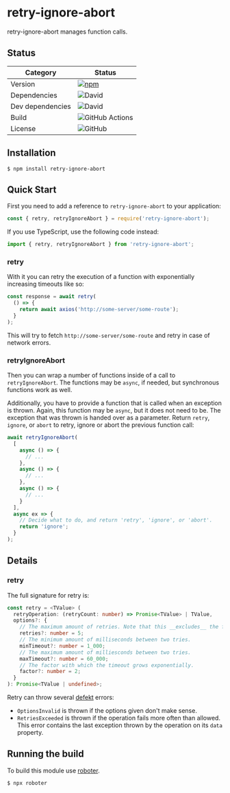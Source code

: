 # retry-ignore-abort

retry-ignore-abort manages function calls.

## Status

| Category         | Status                                                                                                          |
| ---------------- | --------------------------------------------------------------------------------------------------------------- |
| Version          | [![npm](https://img.shields.io/npm/v/retry-ignore-abort)](https://www.npmjs.com/package/retry-ignore-abort)     |
| Dependencies     | ![David](https://img.shields.io/david/thenativeweb/retry-ignore-abort)                                          |
| Dev dependencies | ![David](https://img.shields.io/david/dev/thenativeweb/retry-ignore-abort)                                      |
| Build            | ![GitHub Actions](https://github.com/thenativeweb/retry-ignore-abort/workflows/Release/badge.svg?branch=master) |
| License          | ![GitHub](https://img.shields.io/github/license/thenativeweb/retry-ignore-abort)                                |

## Installation

```shell
$ npm install retry-ignore-abort
```

## Quick Start

First you need to add a reference to `retry-ignore-abort` to your application:

```javascript
const { retry, retryIgnoreAbort } = require('retry-ignore-abort');
```

If you use TypeScript, use the following code instead:

```typescript
import { retry, retryIgnoreAbort } from 'retry-ignore-abort';
```

### retry

With it you can retry the execution of a function with exponentially increasing timeouts like so:

```javascript
const response = await retry(
  () => {
    return await axios('http://some-server/some-route');
  }
);
```

This will try to fetch `http://some-server/some-route` and retry in case of network errors.

### retryIgnoreAbort

Then you can wrap a number of functions inside of a call to `retryIgnoreAbort`. The functions may be `async`, if needed, but synchronous functions work as well.

Additionally, you have to provide a function that is called when an exception is thrown. Again, this function may be `async`, but it does not need to be. The exception that was thrown is handed over as a parameter. Return `retry`, `ignore`, or `abort` to retry, ignore or abort the previous function call:

```javascript
await retryIgnoreAbort(
  [
    async () => {
      // ...
    },
    async () => {
      // ...
    },
    async () => {
      // ...
    }
  ],
  async ex => {
    // Decide what to do, and return 'retry', 'ignore', or 'abort'.
    return 'ignore';
  }
);
```

## Details

### retry

The full signature for retry is:

```typescript
const retry = <TValue> (
  retryOperation: (retryCount: number) => Promise<TValue> | TValue,
  options?: {
    // The maximum amount of retries. Note that this __excludes__ the first try of the operation.
    retries?: number = 5;
    // The minimum amount of milliseconds between two tries.
    minTimeout?: number = 1_000;
    // The maximum amount of milliesconds between two tries.
    maxTimeout?: number = 60_000;
    // The factor with which the timeout grows exponentially.
    factor?: number = 2;
  }
): Promise<TValue | undefined>;
```

Retry can throw several [defekt](https://github.com/thenativeweb/defekt) errors:

- `OptionsInvalid` is thrown if the options given don't make sense.
- `RetriesExceeded` is thrown if the operation fails more often than allowed. This error contains the last exception thrown by the operation on its `data` property.

## Running the build

To build this module use [roboter](https://www.npmjs.com/package/roboter).

```shell
$ npx roboter
```
